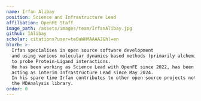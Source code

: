 ```yaml
---
name: Irfan Alibay
position: Science and Infrastructure Lead
affiliation: OpenFE Staff
image_path: /assets/images/team/IrfanAlibay.jpg
github: IAlibay
scholar: citations?user=te0aWHMAAAAJ&hl=en
blurb: >-
  Irfan specialises in open source software development
  and using various molecular dynamics based methods (primarily alchemical)
  to probe Protein-Ligand interactions.
  He has been working as Science Lead with OpenFE since 2022, has been
  acting as interim Infrastructure Lead since May 2024.
  In his spare time Irfan contributes to other open source projects notably
  the MDAnalysis library.
order: 0
---
```

